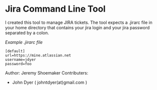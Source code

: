 Jira Command Line Tool
====

I created this tool to manage JIRA tickets.   The tool expects a .jirarc file in your home directory that contains
your jira login and your jira password separated by a colon.

*Example .jirarc file*
~~~~
[default]
url=https://mine.atlassian.net
username=jdyer
password=foo
~~~~

Author: Jeremy Shoemaker
Contributers:
* John Dyer ( johntdyer(at)gmail.com )
